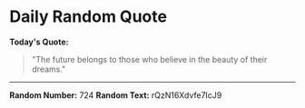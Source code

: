 # Daily Random Quote

**Today's Quote:**
> "The future belongs to those who believe in the beauty of their dreams."

---

**Random Number:** 724
**Random Text:** rQzN16Xdvfe7IcJ9
